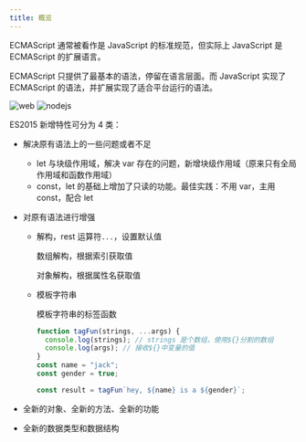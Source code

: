 ```yaml
---
title: 概览
---
```


ECMAScript 通常被看作是 JavaScript 的标准规范，但实际上 JavaScript 是 ECMAScript 的扩展语言。

ECMAScript 只提供了最基本的语法，停留在语言层面。而 JavaScript 实现了 ECMAScript 的语法，并扩展实现了适合平台运行的语法。

![web]('../../assets/images/JavaScript@web.png')
![nodejs]('../../assets/images/JavaScript@nodejs.png')

ES2015 新增特性可分为 4 类：

- 解决原有语法上的一些问题或者不足

  - let 与块级作用域，解决 var 存在的问题，新增块级作用域（原来只有全局作用域和函数作用域）
  - const，let 的基础上增加了只读的功能。最佳实践：不用 var，主用 const，配合 let

- 对原有语法进行增强

  - 解构，rest 运算符`...`，设置默认值

    数组解构，根据索引获取值

    对象解构，根据属性名获取值

  - 模板字符串

    模板字符串的标签函数

    ```js
    function tagFun(strings, ...args) {
      console.log(strings); // strings 是个数组，使用${}分割的数组
      console.log(args); // 接收${}中变量的值
    }
    const name = "jack";
    const gender = true;

    const result = tagFun`hey, ${name} is a ${gender}`;
    ```

- 全新的对象、全新的方法、全新的功能
- 全新的数据类型和数据结构
